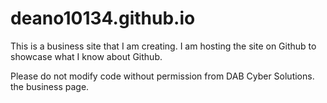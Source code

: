 # deano10134.github.io

This is a business site that I am creating. I am hosting the site on Github to showcase what I know about Github.

Please do not modify code without permission from DAB Cyber Solutions. the business page.
